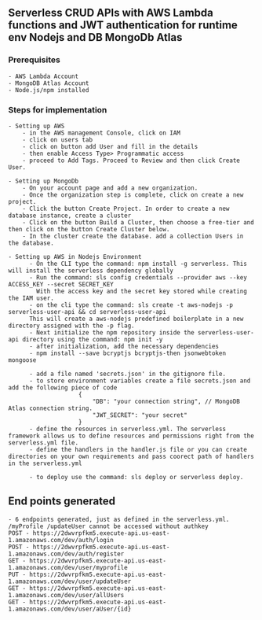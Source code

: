 ## Serverless CRUD APIs with AWS Lambda functions and JWT authentication for runtime env Nodejs and DB MongoDb Atlas 
### Prerequisites
    - AWS Lambda Account
    - MongoDB Atlas Account
    - Node.js/npm installed
### Steps for implementation
    - Setting up AWS
        - in the AWS management Console, click on IAM
        - click on users tab
        - click on button add User and fill in the details
        - then enable Access Type> Programmatic access
        - proceed to Add Tags. Proceed to Review and then click Create User.

    - Setting up MongoDb  
        - On your account page and add a new organization.
        - Once the organization step is complete, click on create a new project.
        - Click the button Create Project. In order to create a new database instance, create a cluster 
        - Click on the button Build a Cluster, then choose a free-tier and then click on the button Create Cluster below. 
        - In the cluster create the database. add a collection Users in the database.

    - Setting up AWS in Nodejs Environment
          - On the CLI type the command: npm install -g serverless. This will install the serverless dependency globally
          - Run the command: sls config credentials --provider aws --key ACCESS_KEY --secret SECRET_KEY 
            With the access key and the secret key stored while creating the IAM user.
          - on the cli type the command: sls create -t aws-nodejs -p serverless-user-api && cd serverless-user-api
          This will create a aws-nodejs predefined boilerplate in a new directory assigned with the -p flag.
          - Next initialize the npm repository inside the serverless-user-api directory using the command: npm init -y
          - after initialization, add the necessary dependencies 
          - npm install --save bcryptjs bcryptjs-then jsonwebtoken mongoose

          - add a file named 'secrets.json' in the gitignore file.
          - to store environment variables create a file secrets.json and add the following piece of code 
                        {
                            "DB": "your connection string", // MongoDB Atlas connection string.
                            "JWT_SECRET": "your secret"
                        }
          - define the resources in serverless.yml. The serverless framework allows us to define resources and permissions right from the serverless.yml file.
          - define the handlers in the handler.js file or you can create directories on your own requirements and pass coorect path of handlers in the serverless.yml

          - to deploy use the command: sls deploy or serverless deploy.

##  End points generated
    - 6 endpoints generated, just as defined in the serverless.yml. /myProfile /updateUser cannot be accessed without authkey
    POST - https://2dwvrpfkm5.execute-api.us-east-1.amazonaws.com/dev/auth/login
    POST - https://2dwvrpfkm5.execute-api.us-east-1.amazonaws.com/dev/auth/register
    GET - https://2dwvrpfkm5.execute-api.us-east-1.amazonaws.com/dev/user/myprofile
    PUT - https://2dwvrpfkm5.execute-api.us-east-1.amazonaws.com/dev/user/updateUser
    GET - https://2dwvrpfkm5.execute-api.us-east-1.amazonaws.com/dev/user/allUsers
    GET - https://2dwvrpfkm5.execute-api.us-east-1.amazonaws.com/dev/user/aUser/{id}

                  
